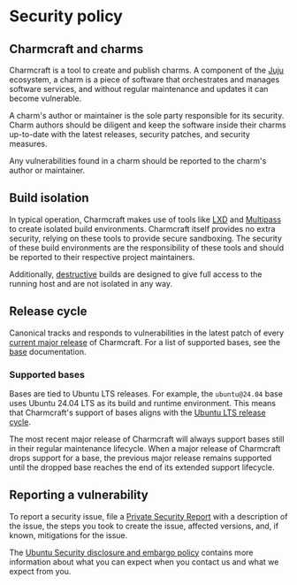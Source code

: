 # Security policy

## Charmcraft and charms

Charmcraft is a tool to create and publish charms. A component of the [Juju]
ecosystem, a charm is a piece of software that orchestrates and manages software
services, and without regular maintenance and updates it can become vulnerable.

A charm's author or maintainer is the sole party responsible for its security. Charm
authors should be diligent and keep the software inside their charms up-to-date with the
latest releases, security patches, and security measures.

Any vulnerabilities found in a charm should be reported to the charm's author or
maintainer.

## Build isolation

In typical operation, Charmcraft makes use of tools like [LXD] and [Multipass] to create
isolated build environments. Charmcraft itself provides no extra security, relying on
these tools to provide secure sandboxing. The security of these build environments
are the responsibility of these tools and should be reported to their respective
project maintainers.

Additionally, [destructive] builds are designed to give full access to the running host
and are not isolated in any way.

## Release cycle

Canonical tracks and responds to vulnerabilities in the latest patch of every
[current major release] of Charmcraft. For a list of supported bases, see the
[base] documentation.

### Supported bases

Bases are tied to Ubuntu LTS releases. For example, the `ubuntu@24.04` base uses Ubuntu
24.04 LTS as its build and runtime environment. This means that Charmcraft's support
of bases aligns with the [Ubuntu LTS release cycle].

The most recent major release of Charmcraft will always support bases still in their
regular maintenance lifecycle. When a major release of Charmcraft drops support for a
base, the previous major release remains supported until the dropped base reaches the
end of its extended support lifecycle.

## Reporting a vulnerability

To report a security issue, file a [Private Security Report] with a description of the
issue, the steps you took to create the issue, affected versions, and, if known,
mitigations for the issue.

The [Ubuntu Security disclosure and embargo policy] contains more information about
what you can expect when you contact us and what we expect from you.

[current major release]: https://canonical-charmcraft.readthedocs-hosted.com/en/stable/release-notes/#current-releases
[base]: https://canonical-charmcraft.readthedocs-hosted.com/en/stable/reference/platforms/#base
[destructive]: https://canonical-charmcraft.readthedocs-hosted.com/en/stable/reference/commands/pack/
[Juju]: https://documentation.ubuntu.com/juju
[Private Security Report]: https://github.com/canonical/charmcraft/security/advisories/new
[LXD]: https://canonical.com/lxd
[Multipass]: https://canonical.com/multipass
[Ubuntu Security disclosure and embargo policy]: https://ubuntu.com/security/disclosure-policy
[Ubuntu LTS release cycle]: https://ubuntu.com/about/release-cycle

